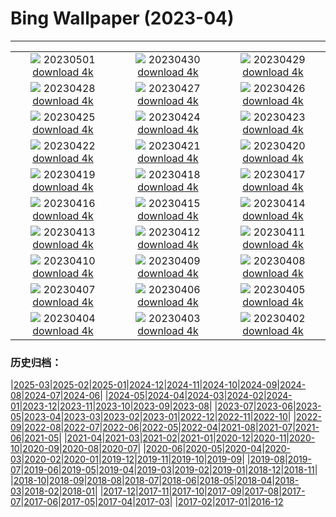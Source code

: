 # Bing Wallpaper (2023-04)
**************
| | | |
| :----: | :----: | :----: |
| ![](https://www.bing.com/th?id=OHR.QuebecCityBridge_ZH-CN9618387961_1920x1080.jpg) 20230501 [download 4k](https://www.bing.com/th?id=OHR.QuebecCityBridge_ZH-CN9618387961_UHD.jpg) | ![](https://www.bing.com/th?id=OHR.TempleE_ZH-CN9455488333_1920x1080.jpg) 20230430 [download 4k](https://www.bing.com/th?id=OHR.TempleE_ZH-CN9455488333_UHD.jpg) | ![](https://www.bing.com/th?id=OHR.JTNPMilkyWay_ZH-CN9128830420_1920x1080.jpg) 20230429 [download 4k](https://www.bing.com/th?id=OHR.JTNPMilkyWay_ZH-CN9128830420_UHD.jpg) |
| ![](https://www.bing.com/th?id=OHR.MariposaGrove_ZH-CN8957145435_1920x1080.jpg) 20230428 [download 4k](https://www.bing.com/th?id=OHR.MariposaGrove_ZH-CN8957145435_UHD.jpg) | ![](https://www.bing.com/th?id=OHR.SouthPadre_ZH-CN8788572569_1920x1080.jpg) 20230427 [download 4k](https://www.bing.com/th?id=OHR.SouthPadre_ZH-CN8788572569_UHD.jpg) | ![](https://www.bing.com/th?id=OHR.GHOAudubonDay_ZH-CN8605905801_1920x1080.jpg) 20230426 [download 4k](https://www.bing.com/th?id=OHR.GHOAudubonDay_ZH-CN8605905801_UHD.jpg) |
| ![](https://www.bing.com/th?id=OHR.AdelieWPD_ZH-CN8434233391_1920x1080.jpg) 20230425 [download 4k](https://www.bing.com/th?id=OHR.AdelieWPD_ZH-CN8434233391_UHD.jpg) | ![](https://www.bing.com/th?id=OHR.FranconianWineCellar_ZH-CN8234719750_1920x1080.jpg) 20230424 [download 4k](https://www.bing.com/th?id=OHR.FranconianWineCellar_ZH-CN8234719750_UHD.jpg) | ![](https://www.bing.com/th?id=OHR.Honnavaralavenderfields_ZH-CN8054655091_1920x1080.jpg) 20230423 [download 4k](https://www.bing.com/th?id=OHR.Honnavaralavenderfields_ZH-CN8054655091_UHD.jpg) |
| ![](https://www.bing.com/th?id=OHR.EarthDayFox_ZH-CN7926350207_1920x1080.jpg) 20230422 [download 4k](https://www.bing.com/th?id=OHR.EarthDayFox_ZH-CN7926350207_UHD.jpg) | ![](https://www.bing.com/th?id=OHR.ProcidaItaly_ZH-CN7712975930_1920x1080.jpg) 20230421 [download 4k](https://www.bing.com/th?id=OHR.ProcidaItaly_ZH-CN7712975930_UHD.jpg) | ![](https://www.bing.com/th?id=OHR.CrestedButteEclispe_ZH-CN5715446670_1920x1080.jpg) 20230420 [download 4k](https://www.bing.com/th?id=OHR.CrestedButteEclispe_ZH-CN5715446670_UHD.jpg) |
| ![](https://www.bing.com/th?id=OHR.TaiwanYuhina_ZH-CN6541884178_1920x1080.jpg) 20230419 [download 4k](https://www.bing.com/th?id=OHR.TaiwanYuhina_ZH-CN6541884178_UHD.jpg) | ![](https://www.bing.com/th?id=OHR.MPPUnesco_ZH-CN8076198158_1920x1080.jpg) 20230418 [download 4k](https://www.bing.com/th?id=OHR.MPPUnesco_ZH-CN8076198158_UHD.jpg) | ![](https://www.bing.com/th?id=OHR.MinouLighthouse_ZH-CN7940024247_1920x1080.jpg) 20230417 [download 4k](https://www.bing.com/th?id=OHR.MinouLighthouse_ZH-CN7940024247_UHD.jpg) |
| ![](https://www.bing.com/th?id=OHR.KiteDay_ZH-CN7813901578_1920x1080.jpg) 20230416 [download 4k](https://www.bing.com/th?id=OHR.KiteDay_ZH-CN7813901578_UHD.jpg) | ![](https://www.bing.com/th?id=OHR.NahargarhFort_ZH-CN7681434372_1920x1080.jpg) 20230415 [download 4k](https://www.bing.com/th?id=OHR.NahargarhFort_ZH-CN7681434372_UHD.jpg) | ![](https://www.bing.com/th?id=OHR.RedSeaStars_ZH-CN6243743747_1920x1080.jpg) 20230414 [download 4k](https://www.bing.com/th?id=OHR.RedSeaStars_ZH-CN6243743747_UHD.jpg) |
| ![](https://www.bing.com/th?id=OHR.SnowdoniaNational_ZH-CN7415540950_1920x1080.jpg) 20230413 [download 4k](https://www.bing.com/th?id=OHR.SnowdoniaNational_ZH-CN7415540950_UHD.jpg) | ![](https://www.bing.com/th?id=OHR.EuropeFromISS_ZH-CN0722816540_1920x1080.jpg) 20230412 [download 4k](https://www.bing.com/th?id=OHR.EuropeFromISS_ZH-CN0722816540_UHD.jpg) | ![](https://www.bing.com/th?id=OHR.MossyGrottoFalls_ZH-CN2490591617_1920x1080.jpg) 20230411 [download 4k](https://www.bing.com/th?id=OHR.MossyGrottoFalls_ZH-CN2490591617_UHD.jpg) |
| ![](https://www.bing.com/th?id=OHR.ElephantTwins_ZH-CN6743766062_1920x1080.jpg) 20230410 [download 4k](https://www.bing.com/th?id=OHR.ElephantTwins_ZH-CN6743766062_UHD.jpg) | ![](https://www.bing.com/th?id=OHR.LithuanianEggs_ZH-CN6609820454_1920x1080.jpg) 20230409 [download 4k](https://www.bing.com/th?id=OHR.LithuanianEggs_ZH-CN6609820454_UHD.jpg) | ![](https://www.bing.com/th?id=OHR.NIrelandGiants_ZH-CN6110576507_1920x1080.jpg) 20230408 [download 4k](https://www.bing.com/th?id=OHR.NIrelandGiants_ZH-CN6110576507_UHD.jpg) |
| ![](https://www.bing.com/th?id=OHR.KitsAspen_ZH-CN2160526845_1920x1080.jpg) 20230407 [download 4k](https://www.bing.com/th?id=OHR.KitsAspen_ZH-CN2160526845_UHD.jpg) | ![](https://www.bing.com/th?id=OHR.ArizonaPinkMoon_ZH-CN5545607389_1920x1080.jpg) 20230406 [download 4k](https://www.bing.com/th?id=OHR.ArizonaPinkMoon_ZH-CN5545607389_UHD.jpg) | ![](https://www.bing.com/th?id=OHR.QingMing2023_ZH-CN6951199028_1920x1080.jpg) 20230405 [download 4k](https://www.bing.com/th?id=OHR.QingMing2023_ZH-CN6951199028_UHD.jpg) |
| ![](https://www.bing.com/th?id=OHR.RomanBridge_ZH-CN4699931052_1920x1080.jpg) 20230404 [download 4k](https://www.bing.com/th?id=OHR.RomanBridge_ZH-CN4699931052_UHD.jpg) | ![](https://www.bing.com/th?id=OHR.HonaunauNP_ZH-CN4491662962_1920x1080.jpg) 20230403 [download 4k](https://www.bing.com/th?id=OHR.HonaunauNP_ZH-CN4491662962_UHD.jpg) | ![](https://www.bing.com/th?id=OHR.JavaBromo_ZH-CN2744043733_1920x1080.jpg) 20230402 [download 4k](https://www.bing.com/th?id=OHR.JavaBromo_ZH-CN2744043733_UHD.jpg) |

### 历史归档：

|[2025-03](/2025-03/2025-03.md)|[2025-02](/2025-02/2025-02.md)|[2025-01](/2025-01/2025-01.md)|[2024-12](/2024-12/2024-12.md)|[2024-11](/2024-11/2024-11.md)|[2024-10](/2024-10/2024-10.md)|[2024-09](/2024-09/2024-09.md)|[2024-08](/2024-08/2024-08.md)|[2024-07](/2024-07/2024-07.md)|[2024-06](/2024-06/2024-06.md)|
|[2024-05](/2024-05/2024-05.md)|[2024-04](/2024-04/2024-04.md)|[2024-03](/2024-03/2024-03.md)|[2024-02](/2024-02/2024-02.md)|[2024-01](/2024-01/2024-01.md)|[2023-12](/2023-12/2023-12.md)|[2023-11](/2023-11/2023-11.md)|[2023-10](/2023-10/2023-10.md)|[2023-09](/2023-09/2023-09.md)|[2023-08](/2023-08/2023-08.md)|
|[2023-07](/2023-07/2023-07.md)|[2023-06](/2023-06/2023-06.md)|[2023-05](/2023-05/2023-05.md)|[2023-04](/2023-04/2023-04.md)|[2023-03](/2023-03/2023-03.md)|[2023-02](/2023-02/2023-02.md)|[2023-01](/2023-01/2023-01.md)|[2022-12](/2022-12/2022-12.md)|[2022-11](/2022-11/2022-11.md)|[2022-10](/2022-10/2022-10.md)|
|[2022-09](/2022-09/2022-09.md)|[2022-08](/2022-08/2022-08.md)|[2022-07](/2022-07/2022-07.md)|[2022-06](/2022-06/2022-06.md)|[2022-05](/2022-05/2022-05.md)|[2022-04](/2022-04/2022-04.md)|[2021-08](/2021-08/2021-08.md)|[2021-07](/2021-07/2021-07.md)|[2021-06](/2021-06/2021-06.md)|[2021-05](/2021-05/2021-05.md)|
|[2021-04](/2021-04/2021-04.md)|[2021-03](/2021-03/2021-03.md)|[2021-02](/2021-02/2021-02.md)|[2021-01](/2021-01/2021-01.md)|[2020-12](/2020-12/2020-12.md)|[2020-11](/2020-11/2020-11.md)|[2020-10](/2020-10/2020-10.md)|[2020-09](/2020-09/2020-09.md)|[2020-08](/2020-08/2020-08.md)|[2020-07](/2020-07/2020-07.md)|
|[2020-06](/2020-06/2020-06.md)|[2020-05](/2020-05/2020-05.md)|[2020-04](/2020-04/2020-04.md)|[2020-03](/2020-03/2020-03.md)|[2020-02](/2020-02/2020-02.md)|[2020-01](/2020-01/2020-01.md)|[2019-12](/2019-12/2019-12.md)|[2019-11](/2019-11/2019-11.md)|[2019-10](/2019-10/2019-10.md)|[2019-09](/2019-09/2019-09.md)|
|[2019-08](/2019-08/2019-08.md)|[2019-07](/2019-07/2019-07.md)|[2019-06](/2019-06/2019-06.md)|[2019-05](/2019-05/2019-05.md)|[2019-04](/2019-04/2019-04.md)|[2019-03](/2019-03/2019-03.md)|[2019-02](/2019-02/2019-02.md)|[2019-01](/2019-01/2019-01.md)|[2018-12](/2018-12/2018-12.md)|[2018-11](/2018-11/2018-11.md)|
|[2018-10](/2018-10/2018-10.md)|[2018-09](/2018-09/2018-09.md)|[2018-08](/2018-08/2018-08.md)|[2018-07](/2018-07/2018-07.md)|[2018-06](/2018-06/2018-06.md)|[2018-05](/2018-05/2018-05.md)|[2018-04](/2018-04/2018-04.md)|[2018-03](/2018-03/2018-03.md)|[2018-02](/2018-02/2018-02.md)|[2018-01](/2018-01/2018-01.md)|
|[2017-12](/2017-12/2017-12.md)|[2017-11](/2017-11/2017-11.md)|[2017-10](/2017-10/2017-10.md)|[2017-09](/2017-09/2017-09.md)|[2017-08](/2017-08/2017-08.md)|[2017-07](/2017-07/2017-07.md)|[2017-06](/2017-06/2017-06.md)|[2017-05](/2017-05/2017-05.md)|[2017-04](/2017-04/2017-04.md)|[2017-03](/2017-03/2017-03.md)|
|[2017-02](/2017-02/2017-02.md)|[2017-01](/2017-01/2017-01.md)|[2016-12](/2016-12/2016-12.md)